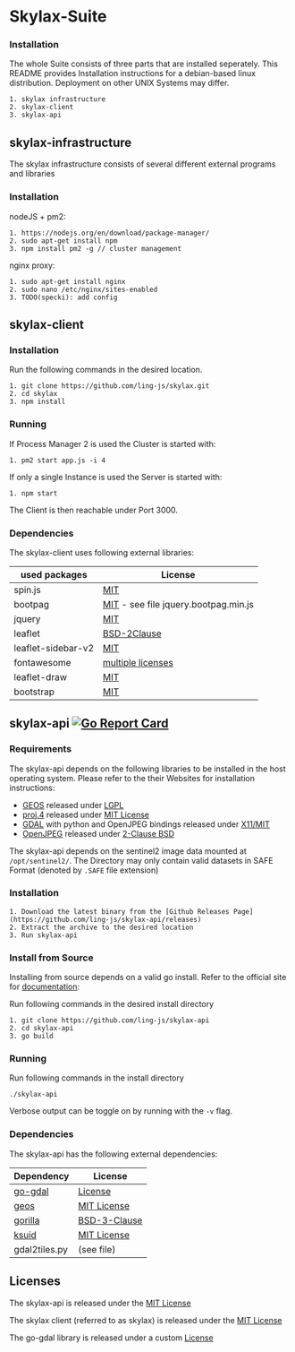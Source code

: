 # Skylax-Suite

### Installation

The whole Suite consists of three parts that are installed seperately. This README provides Installation instructions for a debian-based linux distribution. Deployment on other UNIX Systems may differ.

    1. skylax infrastructure
    2. skylax-client
    3. skylax-api


## skylax-infrastructure

The skylax infrastructure consists of several different external programs and libraries

### Installation

nodeJS + pm2:

    1. https://nodejs.org/en/download/package-manager/
    2. sudo apt-get install npm
    3. npm install pm2 -g // cluster management

nginx proxy:

    1. sudo apt-get install nginx
    2. sudo nano /etc/nginx/sites-enabled
    3. TODO(specki): add config

## skylax-client
### Installation
Run the following commands in the desired location.

    1. git clone https://github.com/ling-js/skylax.git
    2. cd skylax
    3. npm install

### Running

If Process Manager 2 is used the Cluster is started with:

    1. pm2 start app.js -i 4

If only a single Instance is used the Server is started with:

    1. npm start

The Client is then reachable under Port 3000.
### Dependencies
The skylax-client uses following external libraries:

| used packages | License               |
| --- | --- |
| spin.js      | [MIT](https://github.com/fgnass/spin.js/blob/master/LICENSE.md)                  |
| bootpag     | [MIT]() - see file jquery.bootpag.min.js                  |
| jquery      | [MIT](https://jquery.org/license/)                  |
| leaflet     | [BSD-2Clause](https://github.com/Leaflet/Leaflet/blob/master/LICENSE)                  |
| leaflet-sidebar-v2     | [MIT](https://github.com/nickpeihl/leaflet-sidebar-v2/blob/master/LICENSE)                  |
| fontawesome     | [multiple licenses](http://fontawesome.io/license/)                  |
| leaflet-draw | [MIT](https://github.com/Leaflet/Leaflet.draw/blob/develop/MIT-LICENSE.md) |
| bootstrap| [MIT](https://github.com/twbs/bootstrap/blob/master/LICENSE) |


## skylax-api [![Go Report Card](https://goreportcard.com/badge/github.com/ling-js/skylax-api)](https://goreportcard.com/report/github.com/ling-js/skylax-api)
### Requirements
The skylax-api depends on the following libraries to be installed in the host operating system. Please refer to the their Websites for installation instructions:
 * [GEOS](http://trac.osgeo.org/geos/) released under [LGPL](https://git.osgeo.org/gitea/geos/geos/src/branch/master/COPYING)
 * [proj.4](https://github.com/OSGeo/proj.4) released under [MIT License](http://proj4.org/license.html)
 * [GDAL](http://www.gdal.org/) with python and OpenJPEG bindings released under [X11/MIT](https://trac.osgeo.org/gdal/wiki/FAQGeneral#WhatlicensedoesGDALOGRuse)
 * [OpenJPEG](http://www.openjpeg.org/) released under [2-Clause BSD](https://github.com/uclouvain/openjpeg/blob/master/LICENSE)

The skylax-api depends on the sentinel2 image data mounted at `/opt/sentinel2/`. The Directory may only contain valid datasets in SAFE Format (denoted by `.SAFE` file extension)

### Installation

    1. Download the latest binary from the [Github Releases Page](https://github.com/ling-js/skylax-api/releases)
    2. Extract the archive to the desired location
    3. Run skylax-api

### Install from Source
Installing from source depends on a valid go install. Refer to the official site for [documentation](https://golang.org/):

Run following commands in the desired install directory

    1. git clone https://github.com/ling-js/skylax-api
    2. cd skylax-api
    3. go build

### Running
Run following commands in the install directory

`./skylax-api`

Verbose output can be toggle on by running with the `-v` flag.

### Dependencies
The skylax-api has the following external dependencies:


| Dependency | License               |
| --- | --- |
| [go-gdal](github.com/ling-js/go-gdal) | [License](https://github.com/ling-js/go-gdal/blob/master/LICENSE) |
| [geos](github.com/paulsmith/gogeos/geos) | [MIT License](https://github.com/paulsmith/gogeos/blob/master/COPYING)|
| [gorilla](github.com/gorilla/schema) | [BSD-3-Clause](https://github.com/gorilla/schema/blob/master/LICENSE)|
| [ksuid](github.com/segmentio/ksuid) | [MIT License](https://github.com/segmentio/ksuid/blob/master/LICENSE.md)|
| gdal2tiles.py | (see file)

## Licenses
The skylax-api is released under the [MIT License](https://github.com/ling-js/skylax-api/blob/master/LICENSE)

The skylax client (referred to as skylax) is released under the [MIT License](https://github.com/ling-js/skylax/blob/master/LICENSE)

The go-gdal library is released under a custom [License](https://github.com/ling-js/go-gdal/blob/master/LICENSE)
